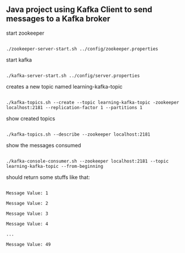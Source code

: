 
## Java project using Kafka Client to send messages to a Kafka broker

  
  

start zookeeper

  

```

./zookeeper-server-start.sh ../config/zookeeper.properties

```

  

start kafka

  

```

./kafka-server-start.sh ../config/server.properties

```

  

creates a new topic named learning-kafka-topic

```

./kafka-topics.sh --create --topic learning-kafka-topic -zookeeper localhost:2181 --replication-factor 1 --partitions 1

```

  

show created topics

```

./kafka-topics.sh --describe --zookeeper localhost:2181

```

  
  
  

show the messages consumed

  

```

./kafka-console-consumer.sh --zookeeper localhost:2181 --topic learning-kafka-topic --from-beginning

```

  

should return some stuffs like that:

  

```

Message Value: 1

Message Value: 2

Message Value: 3

Message Value: 4

...

Message Value: 49

```
